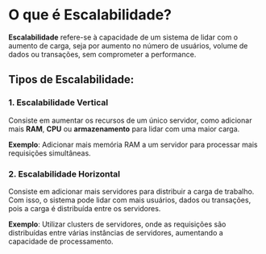 # O que é Escalabilidade?

**Escalabilidade** refere-se à capacidade de um sistema de lidar com o aumento de carga, seja por aumento no número de usuários, volume de dados ou transações, sem comprometer a performance.

## Tipos de Escalabilidade:

### 1. Escalabilidade Vertical
Consiste em aumentar os recursos de um único servidor, como adicionar mais **RAM**, **CPU** ou **armazenamento** para lidar com uma maior carga.

**Exemplo**: Adicionar mais memória RAM a um servidor para processar mais requisições simultâneas.

### 2. Escalabilidade Horizontal
Consiste em adicionar mais servidores para distribuir a carga de trabalho. Com isso, o sistema pode lidar com mais usuários, dados ou transações, pois a carga é distribuída entre os servidores.

**Exemplo**: Utilizar clusters de servidores, onde as requisições são distribuídas entre várias instâncias de servidores, aumentando a capacidade de processamento.